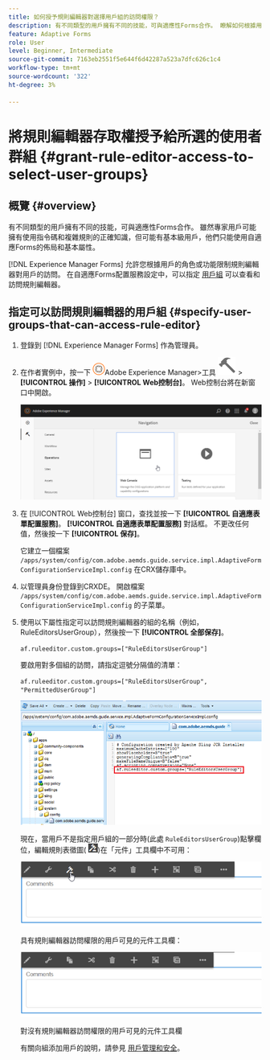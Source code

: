 ```yaml
---
title: 如何授予規則編輯器對選擇用戶組的訪問權限？
description: 有不同類型的用戶擁有不同的技能，可與適應性Forms合作。 瞭解如何根據用戶的角色或功能限制規則編輯器對用戶的訪問。
feature: Adaptive Forms
role: User
level: Beginner, Intermediate
source-git-commit: 7163eb2551f5e644f6d42287a523a7dfc626c1c4
workflow-type: tm+mt
source-wordcount: '322'
ht-degree: 3%

---
```



# 將規則編輯器存取權授予給所選的使用者群組 {#grant-rule-editor-access-to-select-user-groups}

## 概覽 {#overview}

有不同類型的用戶擁有不同的技能，可與適應性Forms合作。 雖然專家用戶可能擁有使用指令碼和複雜規則的正確知識，但可能有基本級用戶，他們只能使用自適應Forms的佈局和基本屬性。

[!DNL Experience Manager Forms] 允許您根據用戶的角色或功能限制規則編輯器對用戶的訪問。 在自適應Forms配置服務設定中，可以指定 [用戶組](forms-groups-privileges-tasks.md) 可以查看和訪問規則編輯器。

## 指定可以訪問規則編輯器的用戶組 {#specify-user-groups-that-can-access-rule-editor}

1. 登錄到 [!DNL Experience Manager Forms] 作為管理員。
1. 在作者實例中，按一下 ![Adobe Experience Manager](assets/adobeexperiencemanager.png)Adobe Experience Manager>工具 ![錘](assets/hammer-icon.svg) > **[!UICONTROL 操作]** > **[!UICONTROL Web控制台]**。 Web控制台將在新窗口中開啟。

   ![1-2](assets/1-2.png)

1. 在 [!UICONTROL Web控制台] 窗口，查找並按一下 **[!UICONTROL 自適應表單配置服務]**。 **[!UICONTROL 自適應表單配置服務]** 對話框。 不更改任何值，然後按一下 **[!UICONTROL 保存]**。

   它建立一個檔案 `/apps/system/config/com.adobe.aemds.guide.service.impl.AdaptiveFormConfigurationServiceImpl.config` 在CRX儲存庫中。

1. 以管理員身份登錄到CRXDE。 開啟檔案 `/apps/system/config/com.adobe.aemds.guide.service.impl.AdaptiveFormConfigurationServiceImpl.config` 的子菜單。
1. 使用以下屬性指定可以訪問規則編輯器的組的名稱（例如，RuleEditorsUserGroup），然後按一下 **[!UICONTROL 全部保存]**。

   `af.ruleeditor.custom.groups=["RuleEditorsUserGroup"]`

   要啟用對多個組的訪問，請指定逗號分隔值的清單：

   `af.ruleeditor.custom.groups=["RuleEditorsUserGroup", "PermittedUserGroup"]`

   ![建立使用者](assets/create_user_new.png)

   現在，當用戶不是指定用戶組的一部分時(此處    `RuleEditorsUserGroup`)點擊欄位，編輯規則表徵圖( ![編輯規則1](assets/edit-rules1.png))在「元件」工具欄中不可用：

   ![元件儲存器](assets/componentstoolbarwithre.png)

   具有規則編輯器訪問權限的用戶可見的元件工具欄：

   ![構件](assets/componentstoolbarwithoutre.png)

   對沒有規則編輯器訪問權限的用戶可見的元件工具欄

   有關向組添加用戶的說明，請參見 [用戶管理和安全](https://experienceleague.adobe.com/docs/experience-manager-65/administering/security/security.html)。

